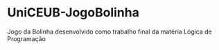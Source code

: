 # UniCEUB-JogoBolinha
Jogo da Bolinha desenvolvido como trabalho final da matéria Lógica de Programação
